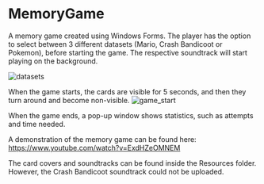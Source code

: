 # MemoryGame
A memory game created using Windows Forms.
The player has the option to select between 3 different datasets (Mario, Crash Bandicoot or Pokemon), before starting the game. The respective soundtrack will start playing on the background. 

![datasets](https://user-images.githubusercontent.com/30274421/93006110-de17f900-f560-11ea-8e8b-8315248f1ee4.png)


When the game starts, the cards are visible for 5 seconds, and then they turn around and become non-visible. 
![game_start](https://user-images.githubusercontent.com/30274421/93006139-4535ad80-f561-11ea-8ca1-6b2ad19dec92.png)

When the game ends, a pop-up window shows statistics, such as attempts and time needed.

A demonstration of the memory game can be found here: https://www.youtube.com/watch?v=ExdHZeOMNEM

The card covers and soundtracks can be found inside the Resources folder. However, the Crash Bandicoot soundtrack could not be uploaded. 
